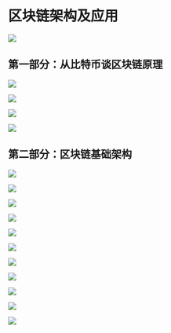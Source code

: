 # 区块链架构及应用


![](https://i.imgur.com/wGncL3C.png)

## 第一部分：从比特币谈区块链原理


![](https://i.imgur.com/WKwDO1x.png)


![](https://i.imgur.com/ses2Vbx.png)


![](https://i.imgur.com/dQAa3hh.png)


![](https://i.imgur.com/I2EjWoT.png)


## 第二部分：区块链基础架构


![](https://i.imgur.com/aiyCNJF.png)


![](https://i.imgur.com/9yrqBH0.png)


![](https://i.imgur.com/rRvdAGT.png)


![](https://i.imgur.com/Y5qkNoS.png)


![](https://i.imgur.com/IjYw962.png)


![](https://i.imgur.com/yRxaSrZ.png)


![](https://i.imgur.com/bX2j7aQ.png)


![](https://i.imgur.com/v7E3eQV.png)


![](https://i.imgur.com/VntqKDr.png)


![](https://i.imgur.com/xU3h7sx.png)


![](https://i.imgur.com/tpwgraw.png)

